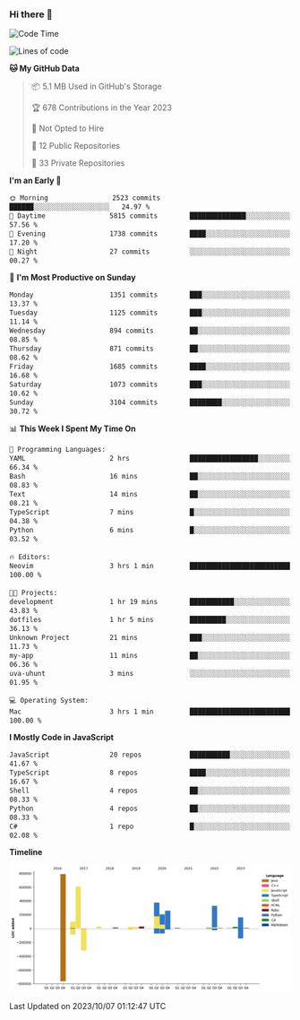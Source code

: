 ### Hi there 👋

<!--
**Clumsy-Coder/Clumsy-Coder** is a ✨ _special_ ✨ repository because its `README.md` (this file) appears on your GitHub profile.

Here are some ideas to get you started:

- 🔭 I’m currently working on ...
- 🌱 I’m currently learning ...
- 👯 I’m looking to collaborate on ...
- 🤔 I’m looking for help with ...
- 💬 Ask me about ...
- 📫 How to reach me: ...
- 😄 Pronouns: ...
- ⚡ Fun fact: ...
-->

<!-- anmol098/waka-readme-stats -->
<!--START_SECTION:waka-->
![Code Time](http://img.shields.io/badge/Code%20Time-404%20hrs%2046%20mins-blue)

![Lines of code](https://img.shields.io/badge/From%20Hello%20World%20I%27ve%20Written-3.0%20million%20lines%20of%20code-blue)

**🐱 My GitHub Data** 

> 📦 5.1 MB Used in GitHub's Storage 
 > 
> 🏆 678 Contributions in the Year 2023
 > 
> 🚫 Not Opted to Hire
 > 
> 📜 12 Public Repositories 
 > 
> 🔑 33 Private Repositories 
 > 
**I'm an Early 🐤** 

```text
🌞 Morning                2523 commits        ██████░░░░░░░░░░░░░░░░░░░   24.97 % 
🌆 Daytime                5815 commits        ██████████████░░░░░░░░░░░   57.56 % 
🌃 Evening                1738 commits        ████░░░░░░░░░░░░░░░░░░░░░   17.20 % 
🌙 Night                  27 commits          ░░░░░░░░░░░░░░░░░░░░░░░░░   00.27 % 
```
📅 **I'm Most Productive on Sunday** 

```text
Monday                   1351 commits        ███░░░░░░░░░░░░░░░░░░░░░░   13.37 % 
Tuesday                  1125 commits        ███░░░░░░░░░░░░░░░░░░░░░░   11.14 % 
Wednesday                894 commits         ██░░░░░░░░░░░░░░░░░░░░░░░   08.85 % 
Thursday                 871 commits         ██░░░░░░░░░░░░░░░░░░░░░░░   08.62 % 
Friday                   1685 commits        ████░░░░░░░░░░░░░░░░░░░░░   16.68 % 
Saturday                 1073 commits        ███░░░░░░░░░░░░░░░░░░░░░░   10.62 % 
Sunday                   3104 commits        ████████░░░░░░░░░░░░░░░░░   30.72 % 
```


📊 **This Week I Spent My Time On** 

```text
💬 Programming Languages: 
YAML                     2 hrs               █████████████████░░░░░░░░   66.34 % 
Bash                     16 mins             ██░░░░░░░░░░░░░░░░░░░░░░░   08.83 % 
Text                     14 mins             ██░░░░░░░░░░░░░░░░░░░░░░░   08.21 % 
TypeScript               7 mins              █░░░░░░░░░░░░░░░░░░░░░░░░   04.38 % 
Python                   6 mins              █░░░░░░░░░░░░░░░░░░░░░░░░   03.52 % 

🔥 Editors: 
Neovim                   3 hrs 1 min         █████████████████████████   100.00 % 

🐱‍💻 Projects: 
development              1 hr 19 mins        ███████████░░░░░░░░░░░░░░   43.83 % 
dotfiles                 1 hr 5 mins         █████████░░░░░░░░░░░░░░░░   36.13 % 
Unknown Project          21 mins             ███░░░░░░░░░░░░░░░░░░░░░░   11.73 % 
my-app                   11 mins             ██░░░░░░░░░░░░░░░░░░░░░░░   06.36 % 
uva-uhunt                3 mins              ░░░░░░░░░░░░░░░░░░░░░░░░░   01.95 % 

💻 Operating System: 
Mac                      3 hrs 1 min         █████████████████████████   100.00 % 
```

**I Mostly Code in JavaScript** 

```text
JavaScript               20 repos            ██████████░░░░░░░░░░░░░░░   41.67 % 
TypeScript               8 repos             ████░░░░░░░░░░░░░░░░░░░░░   16.67 % 
Shell                    4 repos             ██░░░░░░░░░░░░░░░░░░░░░░░   08.33 % 
Python                   4 repos             ██░░░░░░░░░░░░░░░░░░░░░░░   08.33 % 
C#                       1 repo              █░░░░░░░░░░░░░░░░░░░░░░░░   02.08 % 
```



**Timeline**

![Lines of Code chart](https://raw.githubusercontent.com/Clumsy-Coder/Clumsy-Coder/main/assets/bar_graph.png)


 Last Updated on 2023/10/07 01:12:47 UTC
<!--END_SECTION:waka-->
